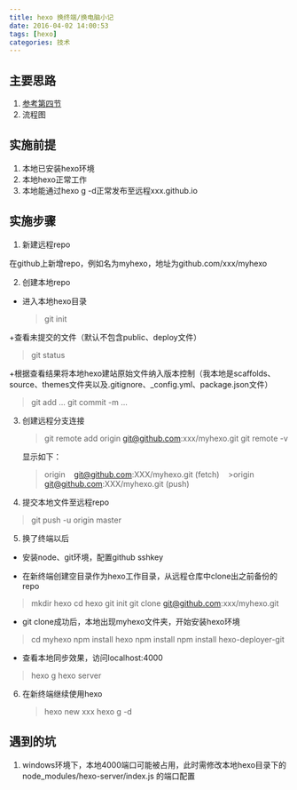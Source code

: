 ```yaml
---
title: hexo 换终端/换电脑小记
date: 2016-04-02 14:00:53
tags: [hexo]
categories: 技术
---
```

## 主要思路
1. [参考第四节](http://crazymilk.github.io/2015/12/28/GitHub-Pages-Hexo%E6%90%AD%E5%BB%BA%E5%8D%9A%E5%AE%A2/#more)
2. 流程图

## 实施前提

1. 本地已安装hexo环境
2. 本地hexo正常工作
3. 本地能通过hexo g -d正常发布至远程xxx.github.io

## 实施步骤

1. 新建远程repo

 在github上新增repo，例如名为myhexo，地址为github.com/xxx/myhexo

2. 创建本地repo
 + 进入本地hexo目录

   > git init

  +查看未提交的文件（默认不包含public、deploy文件）

   >git status

  +根据查看结果将本地hexo建站原始文件纳入版本控制（我本地是scaffolds、source、themes文件夹以及.gitignore、_config.yml、package.json文件）

   >git add ...
   >git commit -m ...
 
3. 创建远程分支连接

   >git remote add origin git@github.com:xxx/myhexo.git
   >git remote -v 
   
   显示如下：
   >origin    git@github.com:XXX/myhexo.git (fetch)
   >origin    git@github.com:XXX/myhexo.git (push)
   
4. 提交本地文件至远程repo

  >git push -u origin master

5. 换了终端以后

  + 安装node、git环境，配置github sshkey
 
  + 在新终端创建空目录作为hexo工作目录，从远程仓库中clone出之前备份的repo
  
  > mkdir hexo
  > cd hexo
  > git init
  > git clone git@github.com:xxx/myhexo.git

  + git clone成功后，本地出现myhexo文件夹，开始安装hexo环境
   
  > cd myhexo
  > npm install hexo
  > npm install
  > npm install hexo-deployer-git

  + 查看本地同步效果，访问localhost:4000
  
  > hexo g
  > hexo server

6. 在新终端继续使用hexo
    
   > hexo new xxx
   > hexo g -d

## 遇到的坑
1. windows环境下，本地4000端口可能被占用，此时需修改本地hexo目录下的
node_modules/hexo-server/index.js 的端口配置
